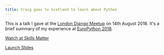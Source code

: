 ```yaml
---
title: Craig goes to Scotland to learn about Python
---
```


This is a talk I gave at the [London Django Meetup](https://www.djangolondon.com) on 14th August 2018. It's a brief summary of my experience at [EuroPython 2018](https://ep2018.europython.eu/en/).

[Watch at Skills Matter](https://skillsmatter.com/skillscasts/12646-craig-goes-to-scotland-to-learn-about-python)

[Launch Slides](/talks/europython2018/slides/)
